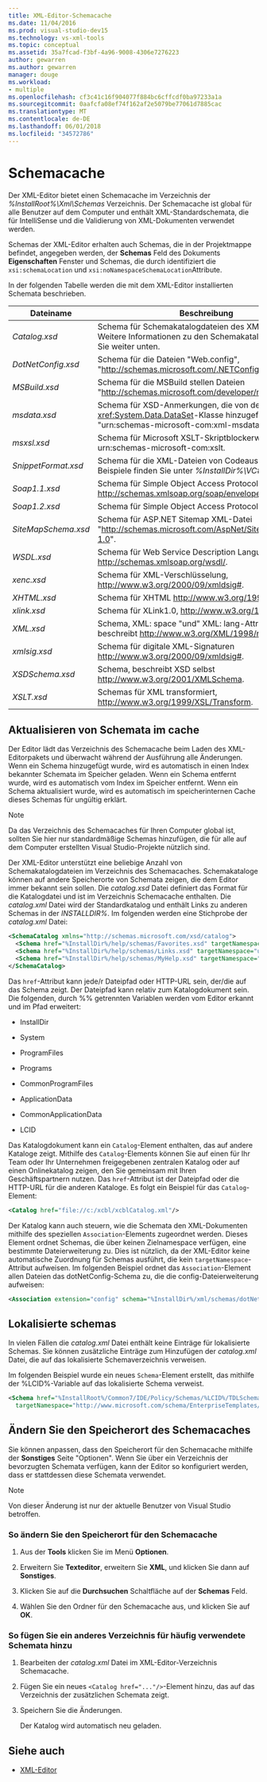 ```yaml
---
title: XML-Editor-Schemacache
ms.date: 11/04/2016
ms.prod: visual-studio-dev15
ms.technology: vs-xml-tools
ms.topic: conceptual
ms.assetid: 35a7fcad-f3bf-4a96-9008-4306e7276223
author: gewarren
ms.author: gewarren
manager: douge
ms.workload:
- multiple
ms.openlocfilehash: cf3c41c16f904077f884bc6cffcdf0ba97233a1a
ms.sourcegitcommit: 0aafcfa08ef74f162af2e5079be77061d7885cac
ms.translationtype: MT
ms.contentlocale: de-DE
ms.lasthandoff: 06/01/2018
ms.locfileid: "34572786"
---
```

# <a name="schema-cache"></a>Schemacache

Der XML-Editor bietet einen Schemacache im Verzeichnis der *%InstallRoot%\Xml\Schemas* Verzeichnis. Der Schemacache ist global für alle Benutzer auf dem Computer und enthält XML-Standardschemata, die für IntelliSense und die Validierung von XML-Dokumenten verwendet werden.

Schemas der XML-Editor erhalten auch Schemas, die in der Projektmappe befindet, angegeben werden, der **Schemas** Feld des Dokuments **Eigenschaften** Fenster und Schemas, die durch identifiziert die `xsi:schemaLocation` und `xsi:noNamespaceSchemaLocation`Attribute.

In der folgenden Tabelle werden die mit dem XML-Editor installierten Schemata beschrieben.

|Dateiname|Beschreibung|
|--------------|-----------------|
|*Catalog.xsd*|Schema für Schemakatalogdateien des XML-Editors. Weitere Informationen zu den Schemakatalogen finden Sie weiter unten.|
|*DotNetConfig.xsd*|Schema für die Dateien "Web.config", "http://schemas.microsoft.com/.NETConfiguration/v2.0".|
|*MSBuild.xsd*|Schema für die MSBuild stellen Dateien "http://schemas.microsoft.com/developer/msbuild/2003".|
|*msdata.xsd*|Schema für XSD-Anmerkungen, die von der <xref:System.Data.DataSet>-Klasse hinzugefügt werden, "urn:schemas-microsoft-com:xml-msdata".|
|*msxsl.xsd*|Schema für Microsoft XSLT-Skriptblockerweiterungen, urn:schemas-microsoft-com:xslt.|
|*SnippetFormat.xsd*|Schema für die XML-Dateien von Codeausschnitten. Beispiele finden Sie unter *%InstallDir%\VC#\Expansions*.|
|*Soap1.1.xsd*|Schema für Simple Object Access Protocol (SOAP) 1.1 http://schemas.xmlsoap.org/soap/envelope/.|
|*Soap1.2.xsd*|Schema für Simple Object Access Protocol 1.2.|
|*SiteMapSchema.xsd*|Schema für ASP.NET Sitemap XML-Datei "http://schemas.microsoft.com/AspNet/SiteMap-File-1.0".|
|*WSDL.xsd*|Schema für Web Service Description Language http://schemas.xmlsoap.org/wsdl/.|
|*xenc.xsd*|Schema für XML-Verschlüsselung, http://www.w3.org/2000/09/xmldsig#.|
|*XHTML.xsd*|Schema für XHTML http://www.w3.org/1999/xhtml.|
|*xlink.xsd*|Schema für XLink1.0, http://www.w3.org/1999/xlink.|
|*XML.xsd*|Schema, XML: space "und" XML: lang-Attribute beschreibt http://www.w3.org/XML/1998/namespace.|
|*xmlsig.xsd*|Schema für digitale XML-Signaturen http://www.w3.org/2000/09/xmldsig#.|
|*XSDSchema.xsd*|Schema, beschreibt XSD selbst http://www.w3.org/2001/XMLSchema.|
|*XSLT.xsd*|Schemas für XML transformiert, http://www.w3.org/1999/XSL/Transform.|

## <a name="update-schemas-in-the-cache"></a>Aktualisieren von Schemata im cache
 Der Editor lädt das Verzeichnis des Schemacache beim Laden des XML-Editorpakets und überwacht während der Ausführung alle Änderungen. Wenn ein Schema hinzugefügt wurde, wird es automatisch in einen Index bekannter Schemata im Speicher geladen. Wenn ein Schema entfernt wurde, wird es automatisch vom Index im Speicher entfernt. Wenn ein Schema aktualisiert wurde, wird es automatisch im speicherinternen Cache dieses Schemas für ungültig erklärt.

> [!NOTE]
> Da das Verzeichnis des Schemacaches für Ihren Computer global ist, sollten Sie hier nur standardmäßige Schemas hinzufügen, die für alle auf dem Computer erstellten Visual Studio-Projekte nützlich sind.


 Der XML-Editor unterstützt eine beliebige Anzahl von Schemakatalogdateien im Verzeichnis des Schemacaches. Schemakataloge können auf andere Speicherorte von Schemata zeigen, die dem Editor immer bekannt sein sollen. Die *catalog.xsd* Datei definiert das Format für die Katalogdatei und ist im Verzeichnis Schemacache enthalten. Die *catalog.xml* Datei wird der Standardkatalog und enthält Links zu anderen Schemas in der *INSTALLDIR%*. Im folgenden werden eine Stichprobe der *catalog.xml* Datei:

```xml
<SchemaCatalog xmlns="http://schemas.microsoft.com/xsd/catalog">
  <Schema href="%InstallDir%/help/schemas/Favorites.xsd" targetNamespace="urn:Favorites-Schema"/>
  <Schema href="%InstallDir%/help/schemas/Links.xsd" targetNamespace="urn:Links-Schema"/>
  <Schema href="%InstallDir%/help/schemas/MyHelp.xsd" targetNamespace="urn:VSHelp-Schema"/>
</SchemaCatalog>
```

 Das `href`-Attribut kann jede/r Dateipfad oder HTTP-URL sein, der/die auf das Schema zeigt. Der Dateipfad kann relativ zum Katalogdokument sein. Die folgenden, durch %% getrennten Variablen werden vom Editor erkannt und im Pfad erweitert:

-   InstallDir

-   System

-   ProgramFiles

-   Programs

-   CommonProgramFiles

-   ApplicationData

-   CommonApplicationData

-   LCID

Das Katalogdokument kann ein `Catalog`-Element enthalten, das auf andere Kataloge zeigt. Mithilfe des `Catalog`-Elements können Sie auf einen für Ihr Team oder Ihr Unternehmen freigegebenen zentralen Katalog oder auf einen Onlinekatalog zeigen, den Sie gemeinsam mit Ihren Geschäftspartnern nutzen. Das `href`-Attribut ist der Dateipfad oder die HTTP-URL für die anderen Kataloge. Es folgt ein Beispiel für das `Catalog`-Element:

```xml
<Catalog href="file://c:/xcbl/xcblCatalog.xml"/>
```

 Der Katalog kann auch steuern, wie die Schemata den XML-Dokumenten mithilfe des speziellen `Association`-Elements zugeordnet werden. Dieses Element ordnet Schemas, die über keinen Zielnamespace verfügen, eine bestimmte Dateierweiterung zu. Dies ist nützlich, da der XML-Editor keine automatische Zuordnung für Schemas ausführt, die kein `targetNamespace`-Attribut aufweisen. Im folgenden Beispiel ordnet das `Association`-Element allen Dateien das dotNetConfig-Schema zu, die die config-Dateierweiterung aufweisen:

```xml
<Association extension="config" schema="%InstallDir%/xml/schemas/dotNetConfig.xsd"/>
```

## <a name="localized-schemas"></a>Lokalisierte schemas
 In vielen Fällen die *catalog.xml* Datei enthält keine Einträge für lokalisierte Schemas. Sie können zusätzliche Einträge zum Hinzufügen der *catalog.xml* Datei, die auf das lokalisierte Schemaverzeichnis verweisen.

 Im folgenden Beispiel wurde ein neues `Schema`-Element erstellt, das mithilfe der %LCID%-Variable auf das lokalisierte Schema verweist.

```xml
<Schema href="%InstallRoot%/Common7/IDE/Policy/Schemas/%LCID%/TDLSchema.xsd"
  targetNamespace="http://www.microsoft.com/schema/EnterpriseTemplates/TDLSchema"/>
```

## <a name="change-the-location-of-the-schema-cache"></a>Ändern Sie den Speicherort des Schemacaches

Sie können anpassen, dass den Speicherort für den Schemacache mithilfe der **Sonstiges** Seite "Optionen". Wenn Sie über ein Verzeichnis der bevorzugten Schemata verfügen, kann der Editor so konfiguriert werden, dass er stattdessen diese Schemata verwendet.

> [!NOTE]
> Von dieser Änderung ist nur der aktuelle Benutzer von Visual Studio betroffen.

### <a name="to-change-the-schema-cache-location"></a>So ändern Sie den Speicherort für den Schemacache

1.  Aus der **Tools** klicken Sie im Menü **Optionen**.

2.  Erweitern Sie **Texteditor**, erweitern Sie **XML**, und klicken Sie dann auf **Sonstiges**.

3.  Klicken Sie auf die **Durchsuchen** Schaltfläche auf der **Schemas** Feld.

4.  Wählen Sie den Ordner für den Schemacache aus, und klicken Sie auf **OK**.

### <a name="to-add-another-directory-of-common-schemas"></a>So fügen Sie ein anderes Verzeichnis für häufig verwendete Schemata hinzu

1.  Bearbeiten der *catalog.xml* Datei im XML-Editor-Verzeichnis Schemacache.

2.  Fügen Sie ein neues `<Catalog href="..."/>`-Element hinzu, das auf das Verzeichnis der zusätzlichen Schemata zeigt.

3.  Speichern Sie die Änderungen.

     Der Katalog wird automatisch neu geladen.

## <a name="see-also"></a>Siehe auch

- [XML-Editor](../xml-tools/xml-editor.md)